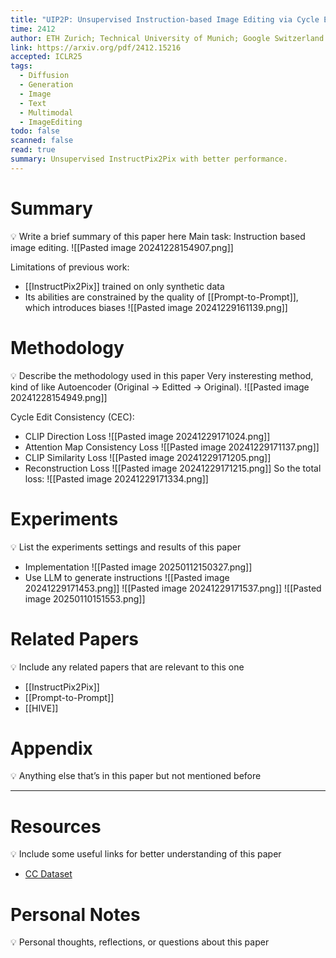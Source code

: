 ```yaml
---
title: "UIP2P: Unsupervised Instruction-based Image Editing via Cycle Edit Consistency"
time: 2412
author: ETH Zurich; Technical University of Munich; Google Switzerland
link: https://arxiv.org/pdf/2412.15216
accepted: ICLR25
tags:
  - Diffusion
  - Generation
  - Image
  - Text
  - Multimodal
  - ImageEditing
todo: false
scanned: false
read: true
summary: Unsupervised InstructPix2Pix with better performance.
---
```

# Summary
💡 Write a brief summary of this paper here
Main task: Instruction based image editing.
![[Pasted image 20241228154907.png]]

Limitations of previous work:
- [[InstructPix2Pix]] trained on only synthetic data
- Its abilities are constrained by the quality of [[Prompt-to-Prompt]],  which introduces biases
![[Pasted image 20241229161139.png]]
# Methodology
💡 Describe the methodology used in this paper
Very insteresting method, kind of like Autoencoder (Original -> Editted -> Original).
![[Pasted image 20241228154949.png]]

Cycle Edit Consistency (CEC):
 - CLIP Direction Loss
   ![[Pasted image 20241229171024.png]]
 - Attention Map Consistency Loss
   ![[Pasted image 20241229171137.png]]
 - CLIP Similarity Loss
   ![[Pasted image 20241229171205.png]]
 - Reconstruction Loss
   ![[Pasted image 20241229171215.png]]
So the total loss:
![[Pasted image 20241229171334.png]]
# Experiments
💡 List the experiments settings and results of this paper
- Implementation
![[Pasted image 20250112150327.png]]
- Use LLM to generate instructions
![[Pasted image 20241229171453.png]]
![[Pasted image 20241229171537.png]]
![[Pasted image 20250110151553.png]]
# Related Papers
💡 Include any related papers that are relevant to this one
- [[InstructPix2Pix]]
- [[Prompt-to-Prompt]]
- [[HIVE]]
# Appendix
💡 Anything else that’s in this paper but not mentioned before

---
# Resources
💡 Include some useful links for better understanding of this paper
- [CC Dataset](https://ai.google.com/research/ConceptualCaptions/download)
# Personal Notes
💡 Personal thoughts, reflections, or questions about this paper